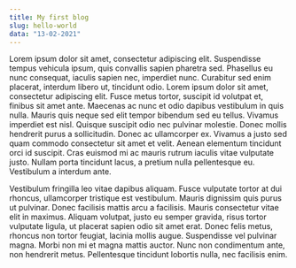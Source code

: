 ```yaml
---
title: My first blog
slug: hello-world
data: "13-02-2021"
---
```

 Lorem ipsum dolor sit amet, consectetur adipiscing elit. Suspendisse tempus vehicula ipsum, quis convallis sapien pharetra sed. Phasellus eu nunc consequat, iaculis sapien nec, imperdiet nunc. Curabitur sed enim placerat, interdum libero ut, tincidunt odio. Lorem ipsum dolor sit amet, consectetur adipiscing elit. Fusce metus tortor, suscipit id volutpat et, finibus sit amet ante. Maecenas ac nunc et odio dapibus vestibulum in quis nulla. Mauris quis neque sed elit tempor bibendum sed eu tellus. Vivamus imperdiet est nisl. Quisque suscipit odio nec pulvinar molestie. Donec mollis hendrerit purus a sollicitudin. Donec ac ullamcorper ex. Vivamus a justo sed quam commodo consectetur sit amet et velit. Aenean elementum tincidunt orci id suscipit. Cras euismod mi ac mauris rutrum iaculis vitae vulputate justo. Nullam porta tincidunt lacus, a pretium nulla pellentesque eu. Vestibulum a interdum ante.

Vestibulum fringilla leo vitae dapibus aliquam. Fusce vulputate tortor at dui rhoncus, ullamcorper tristique est vestibulum. Mauris dignissim quis purus ut pulvinar. Donec facilisis mattis arcu a facilisis. Mauris consectetur vitae elit in maximus. Aliquam volutpat, justo eu semper gravida, risus tortor vulputate ligula, ut placerat sapien odio sit amet erat. Donec felis metus, rhoncus non tortor feugiat, lacinia mollis augue. Suspendisse vel pulvinar magna. Morbi non mi et magna mattis auctor. Nunc non condimentum ante, non hendrerit metus. Pellentesque tincidunt lobortis nulla, nec facilisis enim. 
